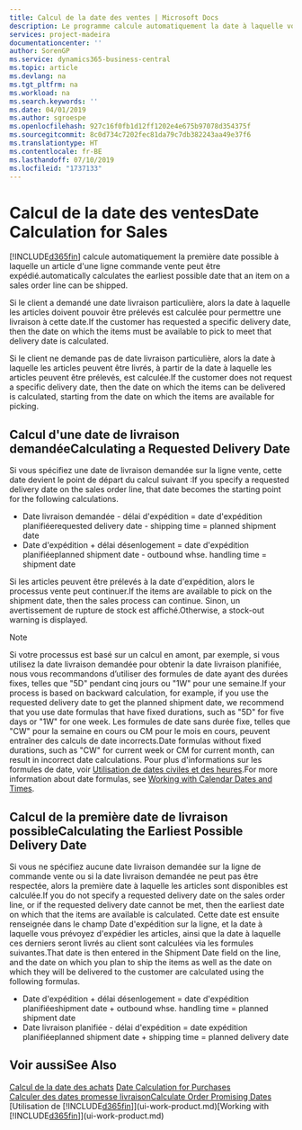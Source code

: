 ```yaml
---
title: Calcul de la date des ventes | Microsoft Docs
description: Le programme calcule automatiquement la date à laquelle vous devez commander un article pour l'avoir en stock à une certaine date. Il s'agit de la date à laquelle des articles commandés à une date donnée devraient être disponibles pour le prélèvement.
services: project-madeira
documentationcenter: ''
author: SorenGP
ms.service: dynamics365-business-central
ms.topic: article
ms.devlang: na
ms.tgt_pltfrm: na
ms.workload: na
ms.search.keywords: ''
ms.date: 04/01/2019
ms.author: sgroespe
ms.openlocfilehash: 927c16f0fb1d12ff1202e4e675b97078d354375f
ms.sourcegitcommit: 8c0d734c7202fec81da79c7db382243aa49e37f6
ms.translationtype: HT
ms.contentlocale: fr-BE
ms.lasthandoff: 07/10/2019
ms.locfileid: "1737133"
---
```

# <a name="date-calculation-for-sales"></a><span data-ttu-id="9c0b9-104">Calcul de la date des ventes</span><span class="sxs-lookup"><span data-stu-id="9c0b9-104">Date Calculation for Sales</span></span>
[!INCLUDE[d365fin](includes/d365fin_md.md)] <span data-ttu-id="9c0b9-105">calcule automatiquement la première date possible à laquelle un article d'une ligne commande vente peut être expédié.</span><span class="sxs-lookup"><span data-stu-id="9c0b9-105">automatically calculates the earliest possible date that an item on a sales order line can be shipped.</span></span>

<span data-ttu-id="9c0b9-106">Si le client a demandé une date livraison particulière, alors la date à laquelle les articles doivent pouvoir être prélevés est calculée pour permettre une livraison à cette date.</span><span class="sxs-lookup"><span data-stu-id="9c0b9-106">If the customer has requested a specific delivery date, then the date on which the items must be available to pick to meet that delivery date is calculated.</span></span>

<span data-ttu-id="9c0b9-107">Si le client ne demande pas de date livraison particulière, alors la date à laquelle les articles peuvent être livrés, à partir de la date à laquelle les articles peuvent être prélevés, est calculée.</span><span class="sxs-lookup"><span data-stu-id="9c0b9-107">If the customer does not request a specific delivery date, then the date on which the items can be delivered is calculated, starting from the date on which the items are available for picking.</span></span>

## <a name="calculating-a-requested-delivery-date"></a><span data-ttu-id="9c0b9-108">Calcul d'une date de livraison demandée</span><span class="sxs-lookup"><span data-stu-id="9c0b9-108">Calculating a Requested Delivery Date</span></span>
<span data-ttu-id="9c0b9-109">Si vous spécifiez une date de livraison demandée sur la ligne vente, cette date devient le point de départ du calcul suivant :</span><span class="sxs-lookup"><span data-stu-id="9c0b9-109">If you specify a requested delivery date on the sales order line, that date becomes the starting point for the following calculations.</span></span>

- <span data-ttu-id="9c0b9-110">Date livraison demandée - délai d'expédition = date d'expédition planifiée</span><span class="sxs-lookup"><span data-stu-id="9c0b9-110">requested delivery date - shipping time = planned shipment date</span></span>
- <span data-ttu-id="9c0b9-111">Date d'expédition + délai désenlogement = date d'expédition planifiée</span><span class="sxs-lookup"><span data-stu-id="9c0b9-111">planned shipment date - outbound whse. handling time = shipment date</span></span>

<span data-ttu-id="9c0b9-112">Si les articles peuvent être prélevés à la date d'expédition, alors le processus vente peut continuer.</span><span class="sxs-lookup"><span data-stu-id="9c0b9-112">If the items are available to pick on the shipment date, then the sales process can continue.</span></span> <span data-ttu-id="9c0b9-113">Sinon, un avertissement de rupture de stock est affiché.</span><span class="sxs-lookup"><span data-stu-id="9c0b9-113">Otherwise, a stock-out warning is displayed.</span></span>

> [!Note]
> <span data-ttu-id="9c0b9-114">Si votre processus est basé sur un calcul en amont, par exemple, si vous utilisez la date livraison demandée pour obtenir la date livraison planifiée, nous vous recommandons d’utiliser des formules de date ayant des durées fixes, telles que "5D" pendant cinq jours ou "1W" pour une semaine.</span><span class="sxs-lookup"><span data-stu-id="9c0b9-114">If your process is based on backward calculation, for example, if you use the requested delivery date to get the planned shipment date, we recommend that you use date formulas that have fixed durations, such as "5D" for five days or "1W" for one week.</span></span> <span data-ttu-id="9c0b9-115">Les formules de date sans durée fixe, telles que "CW" pour la semaine en cours ou CM pour le mois en cours, peuvent entraîner des calculs de date incorrects.</span><span class="sxs-lookup"><span data-stu-id="9c0b9-115">Date formulas without fixed durations, such as "CW" for current week or CM for current month, can result in incorrect date calculations.</span></span> <span data-ttu-id="9c0b9-116">Pour plus d'informations sur les formules de date, voir [Utilisation de dates civiles et des heures](ui-enter-date-ranges.md).</span><span class="sxs-lookup"><span data-stu-id="9c0b9-116">For more information about date formulas, see [Working with Calendar Dates and Times](ui-enter-date-ranges.md).</span></span>

## <a name="calculating-the-earliest-possible-delivery-date"></a><span data-ttu-id="9c0b9-117">Calcul de la première date de livraison possible</span><span class="sxs-lookup"><span data-stu-id="9c0b9-117">Calculating the Earliest Possible Delivery Date</span></span>
<span data-ttu-id="9c0b9-118">Si vous ne spécifiez aucune date livraison demandée sur la ligne de commande vente ou si la date livraison demandée ne peut pas être respectée, alors la première date à laquelle les articles sont disponibles est calculée.</span><span class="sxs-lookup"><span data-stu-id="9c0b9-118">If you do not specify a requested delivery date on the sales order line, or if the requested delivery date cannot be met, then the earliest date on which that the items are available is calculated.</span></span> <span data-ttu-id="9c0b9-119">Cette date est ensuite renseignée dans le champ Date d'expédition sur la ligne, et la date à laquelle vous prévoyez d'expédier les articles, ainsi que la date à laquelle ces derniers seront livrés au client sont calculées via les formules suivantes.</span><span class="sxs-lookup"><span data-stu-id="9c0b9-119">That date is then entered in the Shipment Date field on the line, and the date on which you plan to ship the items as well as the date on which they will be delivered to the customer are calculated using the following formulas.</span></span>

- <span data-ttu-id="9c0b9-120">Date d'expédition + délai désenlogement = date d'expédition planifiée</span><span class="sxs-lookup"><span data-stu-id="9c0b9-120">shipment date + outbound whse. handling time = planned shipment date</span></span>
- <span data-ttu-id="9c0b9-121">Date livraison planifiée - délai d'expédition = date expédition planifiée</span><span class="sxs-lookup"><span data-stu-id="9c0b9-121">planned shipment date + shipping time = planned delivery date</span></span>


## <a name="see-also"></a><span data-ttu-id="9c0b9-122">Voir aussi</span><span class="sxs-lookup"><span data-stu-id="9c0b9-122">See Also</span></span>  
 <span data-ttu-id="9c0b9-123">[Calcul de la date des achats](purchasing-date-calculation-for-purchases.md) </span><span class="sxs-lookup"><span data-stu-id="9c0b9-123">[Date Calculation for Purchases](purchasing-date-calculation-for-purchases.md) </span></span>  
 [<span data-ttu-id="9c0b9-124">Calculer des dates promesse livraison</span><span class="sxs-lookup"><span data-stu-id="9c0b9-124">Calculate Order Promising Dates</span></span>](sales-how-to-calculate-order-promising-dates.md)  
 <span data-ttu-id="9c0b9-125">[Utilisation de [!INCLUDE[d365fin](includes/d365fin_md.md)]](ui-work-product.md)</span><span class="sxs-lookup"><span data-stu-id="9c0b9-125">[Working with [!INCLUDE[d365fin](includes/d365fin_md.md)]](ui-work-product.md)</span></span>
